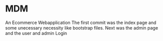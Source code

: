 # MDM
An Ecommerce Webapplication
The first commit was the index page and some unecessary necessity like bootstrap files. 
Next was the admin page and the user and admin Login


